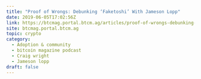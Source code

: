 ```yaml
---
title: "Proof of Wrongs: Debunking ‘Faketoshi’ With Jameson Lopp"
date: 2019-06-05T17:02:56Z
link: https://btcmag.portal.btcm.ag/articles/proof-of-wrongs-debunking-faketoshi-with-jameson-lopp/?utm_medium=RSS&utm_source=hune
site: btcmag.portal.btcm.ag
topic: crypto
category:
  - Adoption & community
  - bitcoin magazine podcast
  - Craig wright
  - Jameson lopp
draft: false
---
```

